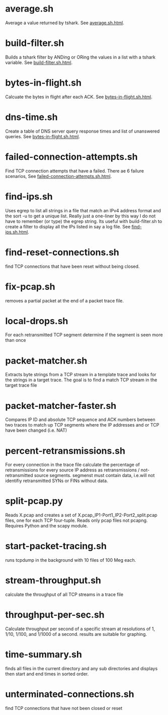 average.sh
==========
Average a value returned by tshark. See [average.sh.html](http://htmlpreview.github.com/?https://github.com/noahdavids/packet-analysis/blob/master/average.sh.html/).

build-filter.sh
===============
Builds a tshark filter by ANDing or ORing the values in a list with a tshark variable. See [build-filter.sh.html](http://htmlpreview.github.com/?https://github.com/noahdavids/packet-analysis/blob/master/build-filter.sh.html).

bytes-in-flight.sh
==================
Calcuate the bytes in flight after each ACK. See [bytes-in-flight.sh.html](http://htmlpreview.github.com/?https://github.com/noahdavids/packet-analysis/blob/master/bytes-in-flight.sh.html/).

dns-time.sh
===========
Create a table of DNS server query response times and list of unanswered queries. See [bytes-in-flight.sh.html](http://htmlpreview.github.com/?https://github.com/noahdavids/packet-analysis/blob/master/dns-time.sh.html/).

failed-connection-attempts.sh
=============================
Find TCP connection attempts that have a failed. There ae 6 failure scenarios, See [failed-connection-attempts.sh.html](http://htmlpreview.github.com/?https://github.com/noahdavids/packet-analysis/blob/master/failed-connection-attempts.sh.html/).

find-ips.sh
===========
Uses egrep to list all strings in a file that match an IPv4 address format and the sort -u to get a unique list. Really just a one-liner by this way I do not have to remember (or type) the egrep string. Its useful with build-filter.sh to create a filter to display all the IPs listed in say a log file. See [find-ips.sh.html](http://htmlpreview.github.com/?https://github.com/noahdavids/packet-analysis/blob/master/find-ips.sh.html/).

find-reset-connections.sh
=========================
find TCP connections that have been reset without being closed.

fix-pcap.sh
===========
removes a partial packet at the end of a packet trace file.

local-drops.sh
==============
For each retransmitted TCP segment determine if the segment is seen more than once

packet-matcher.sh
=================
Extracts byte strings from a TCP stream in a template trace and looks for the strings in a target trace. The goal is to find a match TCP stream in the target trace file

packet-matcher-faster.sh
========================
Compares IP ID and absolute TCP sequence and ACK numbers between two traces to match up TCP segments where the IP addresses and or TCP have been changed (i.e. NAT)

percent-retransmissions.sh
==========================
For every connection in the trace file calculate the percentage of retransmissions for every source IP address as retransmissions / not-retransmitted source segments. segmenst must contain data, i.e.will not identifiy retransmitted SYNs or FINs without data.

split-pcap.py
=============
Reads X.pcap and creates a set of X.pcap_IP1-Port1_IP2-Port2_split.pcap files, one for each TCP four-tuple. Reads only pcap files not pcapng. Requires Python and the scapy module.

start-packet-tracing.sh
=======================
runs tcpdump in the background with 10 files of 100 Meg each. 

stream-throughput.sh
====================
calculate the throughput of all TCP streams in a trace file

throughput-per-sec.sh
=====================
Calculate throughput per second of a specific stream at resolutions of 1, 1/10, 1/100, and 1/1000 of a second. results are suitable for graphing.

time-summary.sh
===============
finds all files in the current directory and any sub directories and displays then start and end times in sorted order.

unterminated-connections.sh
===========================
find TCP connections that have not been closed or reset


